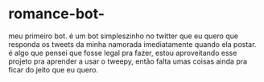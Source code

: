 # romance-bot-

meu primeiro bot. é um bot simpleszinho no twitter que eu quero que responda os tweets da minha namorada imediatamente quando ela postar.
é algo que pensei que fosse legal pra fazer, estou aproveitando esse projeto pra aprender a usar o tweepy, então falta umas coisas ainda pra 
ficar do jeito que eu quero.

